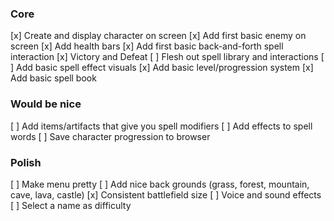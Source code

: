### Core
[x] Create and display character on screen
[x] Add first basic enemy on screen
[x] Add health bars
[x] Add first basic back-and-forth spell interaction
[x] Victory and Defeat
[ ] Flesh out spell library and interactions
[ ] Add basic spell effect visuals
[x] Add basic level/progression system
[x] Add basic spell book 

### Would be nice
[ ] Add items/artifacts that give you spell modifiers
[ ] Add effects to spell words
[ ] Save character progression to browser

### Polish
[ ] Make menu pretty
[ ] Add nice back grounds (grass, forest, mountain, cave, lava, castle)
[x] Consistent battlefield size
[ ] Voice and sound effects
[ ] Select a name as difficulty